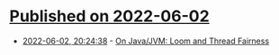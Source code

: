 # [Published on 2022-06-02](index.md)

* [2022-06-02, 20:24:38](https://news.ycombinator.com/item?id=31600067) - [On Java/JVM: Loom and Thread Fairness](https://www.morling.dev/blog/loom-and-thread-fairness/)
